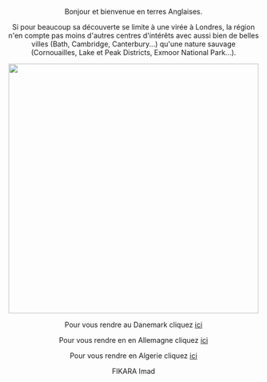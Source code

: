 <p align="center">Bonjour et bienvenue en terres Anglaises.

<p align="center">Si pour beaucoup sa découverte se limite à une virée à Londres, la région n'en compte pas moins d'autres centres d'intérêts
avec aussi bien de belles villes (Bath, Cambridge, Canterbury...) qu'une nature sauvage (Cornouailles, Lake et Peak Districts, Exmoor National Park...).


<p align="center"><img src="https://www.terres-oceans.com/wp-content/uploads/2017/10/voyage-grande-bretagne-768x342.jpg" height=500px max-width=100px/>

<p align="center">Pour vous rendre au Danemark cliquez <a href="/danemark.md">ici</a>

<p align="center">Pour vous rendre en en Allemagne cliquez <a href="/allemagne.md">ici</a>

<p align="center">Pour vous rendre en Algerie cliquez <a href="/algerie.md">ici</a>


<p align="center">FIKARA Imad
